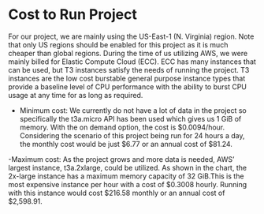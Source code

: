 # Cost to Run Project

For our project, we are mainly using the US-East-1 (N. Virginia) region. Note that only US regions should be enabled for this project as it is much cheaper than global regions. During the time of us utilizing AWS, we were mainly billed for Elastic Compute Cloud (ECC). ECC has many instances that can be used, but T3 instances satisfy the needs of running the project. T3 instances are the low cost burstable general purpose instance types that provide a baseline level of CPU performance with the ability to burst CPU usage at any time for as long as required. 

- Minimum cost:
    We currently do not have a lot of data in the project so specifically the t3a.micro API has been used which gives us 1 GiB of memory. With the on demand option, the cost is $0.0094/hour. Considering the scenario of this project being run for 24 hours a day, the monthly cost would be just $6.77 or an annual cost of $81.24.

-Maximum cost:
    As the project grows and more data is needed, AWS’ largest instance, t3a.2xlarge, could be utilized. As shown in the chart, the 2x-large instance has a maximum memory capacity of 32 GiB.This is the most expensive instance per hour with a cost of $0.3008 hourly. Running with this instance would cost $216.58 monthly or an annual cost of $2,598.91. 
    
